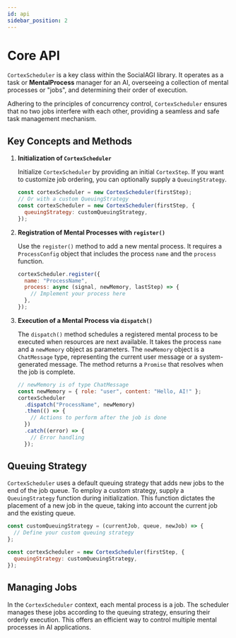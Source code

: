 ```yaml
---
id: api
sidebar_position: 2
---
```


# Core API

`CortexScheduler` is a key class within the SocialAGI library. It operates as a task or **MentalProcess** manager for an AI, overseeing a collection of mental processes or "jobs", and determining their order of execution.

Adhering to the principles of concurrency control, `CortexScheduler` ensures that no two jobs interfere with each other, providing a seamless and safe task management mechanism.

## Key Concepts and Methods

1. **Initialization of `CortexScheduler`**

   Initialize `CortexScheduler` by providing an initial `CortexStep`. If you want to customize job ordering, you can optionally supply a `QueuingStrategy`.

   ```javascript
   const cortexScheduler = new CortexScheduler(firstStep);
   // Or with a custom QueuingStrategy
   const cortexScheduler = new CortexScheduler(firstStep, {
     queuingStrategy: customQueuingStrategy,
   });
   ```

2. **Registration of Mental Processes with `register()`**

   Use the `register()` method to add a new mental process. It requires a `ProcessConfig` object that includes the process `name` and the `process` function.

   ```javascript
   cortexScheduler.register({
     name: "ProcessName",
     process: async (signal, newMemory, lastStep) => {
       // Implement your process here
     },
   });
   ```

3. **Execution of a Mental Process via `dispatch()`**

   The `dispatch()` method schedules a registered mental process to be executed when resources are next available. It takes the process `name` and a `newMemory` object as parameters. The `newMemory` object is a `ChatMessage` type, representing the current user message or a system-generated message. The method returns a `Promise` that resolves when the job is complete.

   ```javascript
   // newMemory is of type ChatMessage
   const newMemory = { role: "user", content: "Hello, AI!" };
   cortexScheduler
     .dispatch("ProcessName", newMemory)
     .then(() => {
       // Actions to perform after the job is done
     })
     .catch((error) => {
       // Error handling
     });
   ```

## Queuing Strategy

`CortexScheduler` uses a default queuing strategy that adds new jobs to the end of the job queue. To employ a custom strategy, supply a `QueuingStrategy` function during initialization. This function dictates the placement of a new job in the queue, taking into account the current job and the existing queue.

```javascript
const customQueuingStrategy = (currentJob, queue, newJob) => {
  // Define your custom queuing strategy
};

const cortexScheduler = new CortexScheduler(firstStep, {
  queuingStrategy: customQueuingStrategy,
});
```

## Managing Jobs

In the `CortexScheduler` context, each mental process is a job. The scheduler manages these jobs according to the queuing strategy, ensuring their orderly execution. This offers an efficient way to control multiple mental processes in AI applications.

